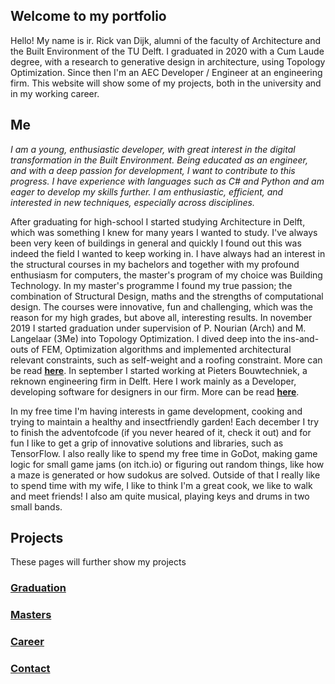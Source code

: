 ## Welcome to my portfolio

Hello! My name is ir. Rick van Dijk, alumni of the faculty of Architecture and the Built Environment of the TU Delft. I graduated in 2020 with a Cum Laude degree, with a research to generative design in architecture, using Topology Optimization. Since then I'm an AEC Developer / Engineer at an engineering firm. This website will show some of my projects, both in the university and in my working career.

## Me
_I am a young, enthusiastic developer, with great interest in the digital transformation in the Built Environment. Being educated as an engineer, and with a deep passion for development, I want to contribute to this progress. I have experience with languages such as C# and Python and am eager to develop my skills further. I am enthusiastic, efficient, and interested in new techniques, especially across disciplines._

After graduating for high-school I started studying Architecture in Delft, which was something I knew for many years I wanted to study. I've always been very keen of buildings in general and quickly I found out this was indeed the field I wanted to keep working in. I have always had an interest in the structural courses in my bachelors and together with my profound enthusiasm for computers, the master's program of my choice was Building Technology. In my master's programme I found my true passion; the combination of Structural Design, maths and the strengths of computational design. The courses were innovative, fun and challenging, which was the reason for my high grades, but above all, interesting results. In november 2019 I started graduation under supervision of P. Nourian (Arch) and M. Langelaar (3Me) into Topology Optimization. I dived deep into the ins-and-outs of FEM, Optimization algorithms and implemented architectural relevant constraints, such as self-weight and a roofing constraint. More can be read [**here**](https://rickvandijk1.github.io/PortFolio/Graduation). In september I started working at Pieters Bouwtechniek, a reknown engineering firm in Delft. Here I work mainly as a Developer, developing software for designers in our firm. More can be read [**here**](https://rickvandijk1.github.io/PortFolio/Career).

In my free time I'm having interests in game development, cooking and trying to maintain a healthy and insectfriendly garden! Each december I try to finish the adventofcode (if you never heared of it, check it out) and for fun I like to get a grip of innovative solutions and libraries, such as TensorFlow. I also really like to spend my free time in GoDot, making game logic for small game jams (on itch.io) or figuring out random things, like how a maze is generated or how sudokus are solved. Outside of that I really like to spend time with my wife, I like to think I'm a great cook, we like to walk and meet friends! I also am quite musical, playing keys and drums in two small bands.

## Projects
These pages will further show my projects

### [Graduation](https://rickvandijk1.github.io/PortFolio/Graduation)

### [Masters](https://rickvandijk1.github.io/PortFolio/Masters)

### [Career](https://rickvandijk1.github.io/PortFolio/Career)

### [Contact](https://rickvandijk1.github.io/PortFolio/Contact)




